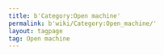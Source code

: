 ```yaml
---
title: b'Category:Open machine'
permalink: b'wiki/Category:Open_machine/'
layout: tagpage
tag: Open machine
---
```



